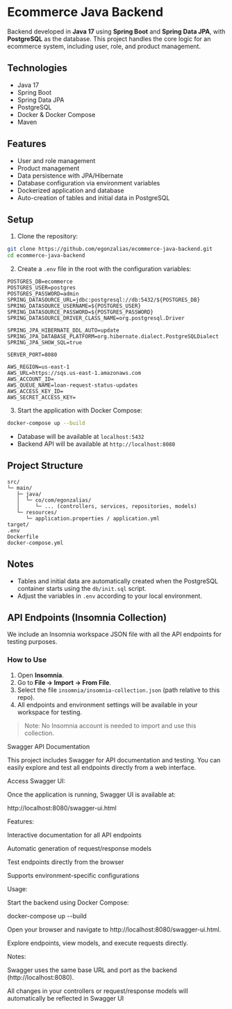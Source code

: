 # Ecommerce Java Backend

Backend developed in **Java 17** using **Spring Boot** and **Spring Data JPA**, with **PostgreSQL** as the database. This project handles the core logic for an ecommerce system, including user, role, and product management.

## Technologies

- Java 17
- Spring Boot
- Spring Data JPA
- PostgreSQL
- Docker & Docker Compose
- Maven

## Features

- User and role management
- Product management
- Data persistence with JPA/Hibernate
- Database configuration via environment variables
- Dockerized application and database
- Auto-creation of tables and initial data in PostgreSQL

## Setup

1. Clone the repository:

```bash
git clone https://github.com/egonzalias/ecommerce-java-backend.git
cd ecommerce-java-backend
```

2. Create a `.env` file in the root with the configuration variables:

```env
POSTGRES_DB=ecommerce
POSTGRES_USER=postgres
POSTGRES_PASSWORD=admin
SPRING_DATASOURCE_URL=jdbc:postgresql://db:5432/${POSTGRES_DB}
SPRING_DATASOURCE_USERNAME=${POSTGRES_USER}
SPRING_DATASOURCE_PASSWORD=${POSTGRES_PASSWORD}
SPRING_DATASOURCE_DRIVER_CLASS_NAME=org.postgresql.Driver

SPRING_JPA_HIBERNATE_DDL_AUTO=update
SPRING_JPA_DATABASE_PLATFORM=org.hibernate.dialect.PostgreSQLDialect
SPRING_JPA_SHOW_SQL=true

SERVER_PORT=8080

AWS_REGION=us-east-1
AWS_URL=https://sqs.us-east-1.amazonaws.com
AWS_ACCOUNT_ID=
AWS_QUEUE_NAME=loan-request-status-updates
AWS_ACCESS_KEY_ID=
AWS_SECRET_ACCESS_KEY=
```

3. Start the application with Docker Compose:

```bash
docker-compose up --build
```

- Database will be available at `localhost:5432`
- Backend API will be available at `http://localhost:8080`

## Project Structure

```
src/
└─ main/
   ├─ java/
   │  └─ co/com/egonzalias/
   │     └─ ... (controllers, services, repositories, models)
   └─ resources/
      └─ application.properties / application.yml
target/
.env
Dockerfile
docker-compose.yml
```

## Notes

- Tables and initial data are automatically created when the PostgreSQL container starts using the `db/init.sql` script.
- Adjust the variables in `.env` according to your local environment.

## API Endpoints (Insomnia Collection)

We include an Insomnia workspace JSON file with all the API endpoints for testing purposes.

### How to Use

1. Open **Insomnia**.
2. Go to **File → Import → From File**.
3. Select the file `insomnia/insomnia-collection.json` (path relative to this repo).
4. All endpoints and environment settings will be available in your workspace for testing.

> Note: No Insomnia account is needed to import and use this collection.
>

Swagger API Documentation

This project includes Swagger for API documentation and testing. You can easily explore and test all endpoints directly from a web interface.

Access Swagger UI:

Once the application is running, Swagger UI is available at:

http://localhost:8080/swagger-ui.html


Features:

Interactive documentation for all API endpoints

Automatic generation of request/response models

Test endpoints directly from the browser

Supports environment-specific configurations

Usage:

Start the backend using Docker Compose:

docker-compose up --build


Open your browser and navigate to http://localhost:8080/swagger-ui.html.

Explore endpoints, view models, and execute requests directly.

Notes:

Swagger uses the same base URL and port as the backend (http://localhost:8080).

All changes in your controllers or request/response models will automatically be reflected in Swagger UI
